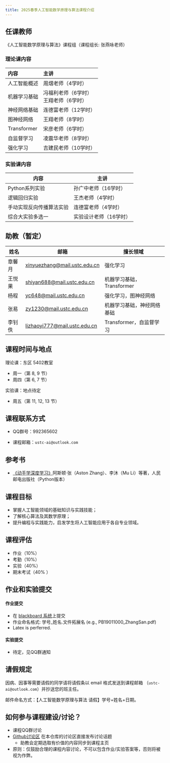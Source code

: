 ```yaml
---
title: 2025春季人工智能数学原理与算法课程介绍
---
```


## 任课教师

《人工智能数学原理与算法》课程组（课程组长: 张燕咏老师）

### 理论课内容

| 内容 | 主讲 |
| :- | :- |
| 人工智能概述 | 周熠老师（4学时） |
| 机器学习基础 | 冯福利老师（6学时）<br>王翔老师（6学时） |
| 神经网络基础 | 连德富老师（12学时） |
| 图神经网络 | 王翔老师（8学时） |
| Transformer | 宋彦老师（6学时） |
| 自监督学习 | 凌震华老师（8学时） |
| 强化学习 | 吉建民老师（10学时） |

### 实验课内容

| 内容                     | 主讲                   |
| ------------------------ | ---------------------- |
| Python系列实验           | 孙广中老师（16学时）   |
| 逻辑回归实验             | 王杰老师（4学时）      |
| 手动实现反向传播算法实验 | 连德富老师（4学时）    |
| 综合大实验多选一         | 实验设计老师（16学时） |

## 助教（暂定）

| 姓名   | 邮箱                           | 擅长领域 |
| ------ | ------------------------------ | ------ |
| 章馨月 | xinyuezhang@mail.ustc.edu.cn | 强化学习 |
| 王悦果 | shiyan688@mail.ustc.edu.cn | 机器学习基础，Transformer |
| 杨程 | yc648@mail.ustc.edu.cn | 强化学习，图神经网络 |
| 张易 | zy1230@mail.ustc.edu.cn | 机器学习基础，神经网络基础 |
| 李钊佚 | lizhaoyi777@mail.ustc.edu.cn | Transformer，自监督学习 |

## 课程时间与地点

理论课：东区 5402教室

- 周一（第 8, 9 节）
- 周四（第 6, 7 节）

实验课：地点待定

-   周五（第 11, 12, 13 节）

## 课程联系方式

-   QQ群号：992365602

-   课程邮箱：`ustc-ai@outlook.com`

## 参考书

-   [《动手学深度学习》](https://zh.d2l.ai/index.html)阿斯顿·张（Aston Zhang）、李沐（Mu Li）等著，人民邮电出版社（Python版本）

## 课程目标

- 掌握人工智能领域的基础知识与实践技能；
- 了解核心算法及其数学原理；
- 提升编程与实践能力，启发学生将人工智能应用于各自专业领域。

## 课程评估

- 作业（10%）
- 考勤（10%）
- 实验（40%）
- 期末考试（40% ）

## 作业和实验提交

#### 作业提交

-   在 [blackboard 系统](https://www.bb.ustc.edu.cn/)上提交
-   作业命名格式: 学号_姓名.文件拓展名 (e.g., PB19011000_ZhangSan.pdf) 
-   Latex is perferred.  

#### 实验提交

-   待定，见QQ群通知

## 请假规定

因病、因事等需要请假的同学请将请假条以 email 格式发送到课程邮箱 （`ustc-ai@outlook.com`）并抄送您的班主任。

邮件命名方式：【人工智能数学原理与算法 请假】学号+姓名+日期。

## 如何参与课程建设/讨论？

-   课程QQ群讨论
-   [Github讨论区](https://github.com/ustc-ai-sgy/ustc-ai-sgy.github.io/discussions) 在本仓库的讨论区直接发布讨论话题
    -   助教会定期选取有价值的内容同步到课程主页
-   原则：仅鼓励合理的课程内容讨论，不可以包含作业/实验答案等，否则将被视为作弊。
